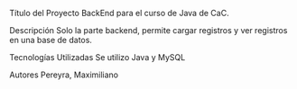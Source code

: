 Título del Proyecto
BackEnd para el curso de Java de CaC.

Descripción
Solo la parte backend, permite cargar registros y ver registros en una base de datos.


Tecnologías Utilizadas
Se utilizo Java y MySQL

Autores
Pereyra, Maximiliano
